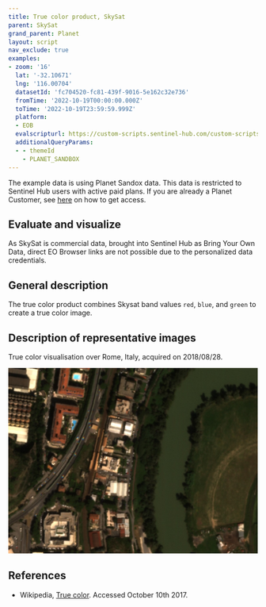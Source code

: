 ```yaml
---
title: True color product, SkySat
parent: SkySat
grand_parent: Planet
layout: script
nav_exclude: true
examples:
- zoom: '16'
  lat: '-32.10671'
  lng: '116.00704'
  datasetId: 'fc704520-fc81-439f-9016-5e162c32e736'
  fromTime: '2022-10-19T00:00:00.000Z'
  toTime: '2022-10-19T23:59:59.999Z'
  platform:
  - EOB
  evalscripturl: https://custom-scripts.sentinel-hub.com/custom-scripts/planet/skysat/true_color/script.js
  additionalQueryParams: 
  - - themeId
    - PLANET_SANDBOX
---
```


The example data is using Planet Sandox data. This data is restricted to Sentinel Hub users with active paid plans. If you are already a Planet Customer, see [here](https://community.planet.com/sentinel-hub-81/access-new-tools-for-analyzing-your-planet-data-on-sentinel-hub-732) on how to get access.


## Evaluate and visualize

As SkySat is commercial data, brought into Sentinel Hub as Bring Your Own Data, direct EO Browser links are not possible due to the personalized data credentials.   

## General description

The true color product combines Skysat band values `red`, `blue`, and `green` to create a true color image.

## Description of representative images

True color visualisation over Rome, Italy, acquired on 2018/08/28.

![Small true color image, on 8.10.2017.](fig/skysat_true_color.jpeg)


## References
 - Wikipedia, [True color](https://en.wikipedia.org/wiki/False_color#True_color). Accessed October 10th 2017.
